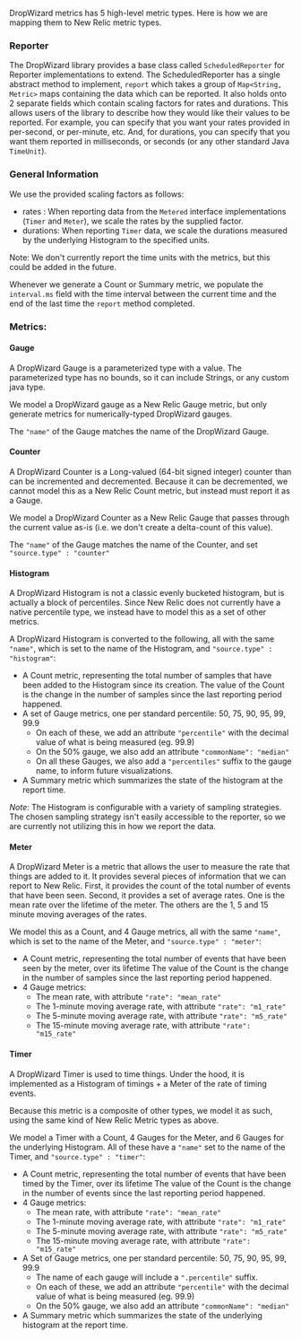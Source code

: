 DropWizard metrics has 5 high-level metric types. 
Here is how we are mapping them to New Relic metric types.

### Reporter
The DropWizard library provides a base class called `ScheduledReporter` for Reporter implementations to extend.
The ScheduledReporter has a single abstract method to implement, `report` which takes a group of `Map<String, Metric>` maps
containing the data which can be reported. It also holds onto 2 separate fields which contain scaling factors
for rates and durations. This allows users of the library to describe how they would like their values to be reported. 
For example, you can specify that you want your rates provided in per-second, or per-minute, etc. 
And, for durations, you can specify that you want them reported in milliseconds, or seconds (or any other standard Java `TimeUnit`).

### General Information
We use the provided scaling factors as follows:

* rates : When reporting data from the `Metered` interface implementations (`Timer` and `Meter`), we scale the rates by the supplied factor. 
* durations: When reporting `Timer` data, we scale the durations measured by the underlying Histogram to the specified units.

Note: We don't currently report the time units with the metrics, but this could be added in the future.

Whenever we generate a Count or Summary metric, we populate the `interval.ms` field with the time interval between the current time and the end of the last time the `report` method completed.

### Metrics:

#### Gauge
A DropWizard Gauge is a parameterized type with a value. The parameterized type has no bounds, so it can include Strings, or any custom java type.

We model a DropWizard gauge as a New Relic Gauge metric, but only generate metrics for numerically-typed DropWizard gauges.

The `"name"` of the Gauge matches the name of the DropWizard Gauge.

#### Counter
A DropWizard Counter is a Long-valued (64-bit signed integer) counter than can be incremented and decremented. 
Because it can be decremented, we cannot model this as a New Relic Count metric, but instead must report it as a Gauge.

We model a DropWizard Counter as a New Relic Gauge that passes through the current value as-is (i.e. we don't create a delta-count of this value).

The `"name"` of the Gauge matches the name of the Counter, and set `"source.type" : "counter"`

#### Histogram
A DropWizard Histogram is not a classic evenly bucketed histogram, but is actually a block of percentiles. 
Since New Relic does not currently have a native percentile type, we instead have to model this as a set of other metrics.

A DropWizard Histogram is converted to the following, all with the same `"name"`, which is set to the name of the Histogram,
and `"source.type" : "histogram"`:
* A Count metric, representing the total number of samples that have been added to the Histogram since its creation. 
The value of the Count is the change in the number of samples since the last reporting period happened.
* A set of Gauge metrics, one per standard percentile: 50, 75, 90, 95, 99, 99.9
  * On each of these, we add an attribute `"percentile"` with the decimal value of what is being measured (eg. 99.9)
  * On the 50% gauge, we also add an attribute `"commonName": "median"`
  * On all these Gauges, we also add a `"percentiles"` suffix to the gauge name, to inform future visualizations.
* A Summary metric which summarizes the state of the histogram at the report time.

*Note*: The Histogram is configurable with a variety of sampling strategies. 
The chosen sampling strategy isn't easily accessible to the reporter, so we are currently not utilizing this in how we report the data.

#### Meter
A DropWizard Meter is a metric that allows the user to measure the rate that things are added to it.
It provides several pieces of information that we can report to New Relic. 
First, it provides the count of the total number of events that have been seen.
Second, it provides a set of average rates. One is the mean rate over the lifetime of the meter. 
The others are the 1, 5 and 15 minute moving averages of the rates.

We model this as a Count, and 4 Gauge metrics, all with the same `"name"`, which is set to the name of the Meter,
and `"source.type" : "meter"`:
* A Count metric, representing the total number of events that have been seen by the meter, over its lifetime
The value of the Count is the change in the number of samples since the last reporting period happened.
* 4 Gauge metrics:
  * The mean rate, with attribute `"rate": "mean_rate"`
  * The 1-minute moving average rate, with attribute `"rate": "m1_rate"`
  * The 5-minute moving average rate, with attribute `"rate": "m5_rate"`
  * The 15-minute moving average rate, with attribute `"rate": "m15_rate"`
   
#### Timer
A DropWizard Timer is used to time things. Under the hood, it is implemented as a Histogram of timings + a Meter of the rate of timing events.

Because this metric is a composite of other types, we model it as such, using the same kind of New Relic Metric types as above. 

We model a Timer with a Count, 4 Gauges for the Meter, and 6 Gauges for the underlying Histogram.
All of these have a `"name"` set to the name of the Timer, and `"source.type" : "timer"`:
* A Count metric, representing the total number of events that have been timed by the Timer, over its lifetime
The value of the Count is the change in the number of events since the last reporting period happened.
* 4 Gauge metrics:
  * The mean rate, with attribute `"rate": "mean_rate"`
  * The 1-minute moving average rate, with attribute `"rate": "m1_rate"`
  * The 5-minute moving average rate, with attribute `"rate": "m5_rate"`
  * The 15-minute moving average rate, with attribute `"rate": "m15_rate"`
* A Set of Gauge metrics, one per standard percentile: 50, 75, 90, 95, 99, 99.9
  * The name of each gauge will include a `".percentile"` suffix.
  * On each of these, we add an attribute `"percentile"` with the decimal value of what is being measured (eg. 99.9)
  * On the 50% gauge, we also add an attribute `"commonName": "median"`
* A Summary metric which summarizes the state of the underlying histogram at the report time.
